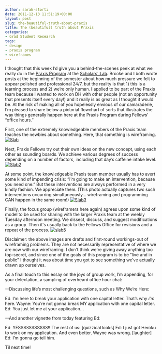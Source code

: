 ```yaml
---
author: sarah-storti
date: 2011-12-13 11:51:19+00:00
layout: post
slug: the-beautiful-truth-about-praxis
title: The (beautiful) truth about Praxis
categories:
- Grad Student Research
tags:
- design
- praxis program
- wireframes
---
```


I thought that this week I’d give you a behind-the-scenes peek at what we really do in the [Praxis Program](http://praxis.scholarslab.org) at the [Scholars' Lab](http://lib.virginia.edu/scholarslab). Brooke and I both wrote posts at the beginning of the semester about how much pressure we felt to appear polished and professional 24/7, but the reality is that 1) this is a learning process and 2) we’re only human. I applied to be part of the Praxis team because I wanted to work on DH with other people (not an opportunity that presents itself every day!) and it really is as great as I thought it would be.  At the risk of making all of you hopelessly envious of our camaraderie, I’m pleased to share below a pictorial flowchart of sorts that illustrates the way things generally happen here at the Praxis Program during Fellows’ “office hours.” 

First, one of the extremely knowledgeable members of the Praxis team teaches the newbies about something. Here, that something is wireframing.
[![Slab](http://farm8.staticflickr.com/7175/6505765533_5d61f95803.jpg)](http://www.flickr.com/photos/72018725@N07/6505765533/)

Next, Praxis Fellows try out their own ideas on the new concept, using each other as sounding boards. We achieve various degrees of success depending on a number of factors, including that day’s caffeine intake level.
[![Slab2](http://farm8.staticflickr.com/7150/6505765845_b34c006a54.jpg)](http://www.flickr.com/photos/72018725@N07/6505765845/)

At some point, the knowledgeable Praxis team member usually has to avert some kind of impending crisis: “I’m going to make an intervention, because you need one.” But these interventions are always performed in a very kindly fashion. We appreciate them. (This photo actually captures two such interventions occurring simultaneously... wireframing and programming CAN happen in the same room!)
[![Slab3](http://farm8.staticflickr.com/7014/6505766157_f969eeb391.jpg)](http://www.flickr.com/photos/72018725@N07/6505766157/)

Finally, the focus group (wireframers here again) agrees upon some kind of model to be used for sharing with the larger Praxis team at the weekly Tuesday afternoon meeting. We dissect, discuss, and suggest modifications as a group. Then it's usually back to the Fellows Office for revisions and a repeat of the process.
[![slab5](http://farm8.staticflickr.com/7024/6505766459_2ba24ca35a.jpg)](http://www.flickr.com/photos/72018725@N07/6505766459/)

Disclaimer: the above images are drafts and first-round workings-out of wireframing problems. They are not necessarily representative of where we are now with our wireframing. I don't think we're giving away anything too top-secret, and since one of the goals of this program is to be "live and in public" I thought it was about time you got to see something we've actually drawn up ourselves.

As a final touch to this essay on the joys of group work, I’m appending, for your delectation, a sampling of overheard office hour chat:

--Discussing life’s most challenging questions, such as Why We’re Here:

Ed: I’m here to break your application with one capital letter. That’s why *I’m* here. 
Wayne: You’re not gonna break MY application with one capital letter.
Ed: You just let me at your application…

--And another vignette from today featuring Ed:

Ed: YESSSSSSSSSSS!!
The rest of us: [quizzical looks]
Ed: I just got Heroku to work on my application. And even better, Wayne was wrong. 
[laughter]
Ed: I’m gonna go tell him.

Til next time!
